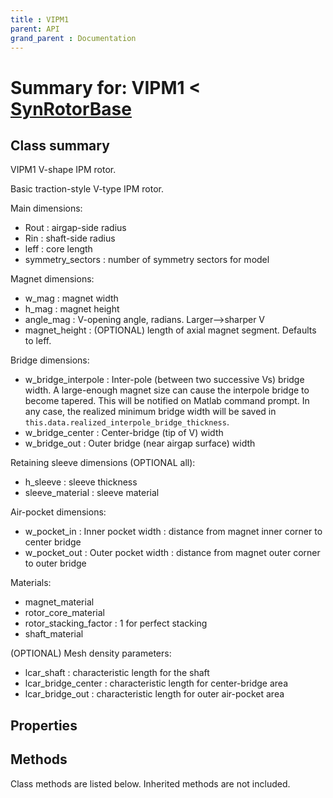 ```yaml
---
title : VIPM1
parent: API
grand_parent : Documentation
---
```

# Summary for: **VIPM1**  < [SynRotorBase](SynRotorBase.html)

## Class summary

VIPM1 V-shape IPM rotor.

Basic traction-style V-type IPM rotor.

Main dimensions:
* Rout : airgap-side radius
* Rin : shaft-side radius
* leff : core length
* symmetry_sectors : number of symmetry sectors for model

Magnet dimensions:
* w_mag : magnet width
* h_mag : magnet height
* angle_mag : V-opening angle, radians. Larger-->sharper V
* magnet_height : (OPTIONAL) length of axial magnet segment.
Defaults to leff.

Bridge dimensions:
* w_bridge_interpole : Inter-pole (between two successive Vs)
bridge width. A large-enough magnet size can cause the interpole
bridge to become tapered. This will be notified on Matlab command
prompt. In any case, the realized minimum bridge width will be
saved in `this.data.realized_interpole_bridge_thickness`.
* w_bridge_center : Center-bridge (tip of V) width
* w_bridge_out : Outer bridge (near airgap surface) width

Retaining sleeve dimensions (OPTIONAL all):
* h_sleeve : sleeve thickness
* sleeve_material : sleeve material

Air-pocket dimensions:
* w_pocket_in : Inner pocket width : distance from magnet inner corner to center bridge
* w_pocket_out : Outer pocket width : distance from magnet outer corner to outer bridge

Materials:
* magnet_material
* rotor_core_material
* rotor_stacking_factor : 1 for perfect stacking
* shaft_material

(OPTIONAL) Mesh density parameters:
* lcar_shaft : characteristic length for the shaft
* lcar_bridge_center : characteristic length for center-bridge area
* lcar_bridge_out : characteristic length for outer air-pocket area

## Properties


## Methods

Class methods are listed below. Inherited methods are not included.



